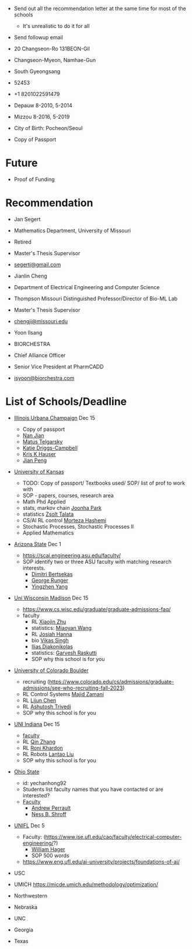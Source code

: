 * Send out all the recommendation letter at the same time for most of the schools
  * It's unrealistic to do it for all
* Send followup email

* 20 Changseon-Ro 131BEON-Gil
* Changseon-Myeon, Namhae-Gun
* South Gyeongsang
* 52453
* +1 8201022591479

* Depauw 8-2010, 5-2014
* Mizzou 8-2016, 5-2019

* City of Birth: Pocheon/Seoul
* Copy of Passport

# Future
* Proof of Funding

# Recommendation
* Jan Segert
* Mathematics Department, University of Missouri
* Retired
* Master's Thesis Supervisor
* segertj@gmail.com

* Jianlin Cheng
* Department of Electrical Engineering and Computer Science
* Thompson Missouri Distinguished Professor/Director of Bio-ML Lab
* Master's Thesis Supervisor
* chengji@missouri.edu

* Yoon Ilsang
* BIORCHESTRA
* Chief Alliance Officer 
* Senior Vice President at PharmCADD
* isyoon@biorchestra.com




# List of Schools/Deadline
* [Illinois Urbana Champaign](https://choose.illinois.edu/apply/) Dec 15
  * Copy of passport
  * [Nan Jian](https://nanjiang.cs.illinois.edu/)
  * [Matus Telgarsky](http://mjt.cs.illinois.edu/)
  * [Katie Driggs-Campbell](https://cs.illinois.edu/about/people/faculty/krdc)
  * [Kris K Hauser](https://cs.illinois.edu/about/people/faculty/kkhauser)
  * [Jian Peng](https://cs.illinois.edu/about/people/faculty/jianpeng)


* [University of Kansas](https://gograd.ku.edu/apply/)
  * TODO: Copy of passport/ Textbooks used/ SOP/ list of prof to work with
  * SOP - papers, courses, research area
  * Math Phd Applied
  * stats, markov chain [Joonha Park](http://people.ku.edu/~j139p002/)
  * statistics [Zsolt Talata](https://talata.ku.edu/cv.html)
  * CS/AI RL control [Morteza Hashemi](https://hashemi.ku.edu/)
  * Stochastic Processes, Stochastic Processes II
  * Applied Mathematics

* [Arizona State](https://webapp4.asu.edu/dgsadmissions/logout) Dec 1
  * https://scai.engineering.asu.edu/faculty/ 
  * SOP identify two or three ASU faculty with matching research interests. 
    * [Dimitri Bertsekas](https://search.asu.edu/profile/3410924)
    * [George Runger](https://search.asu.edu/profile/87655)
    * [Yingzhen Yang](https://search.asu.edu/profile/3520440)

* [Uni Wisconsin Madison](https://apply.grad.wisc.edu/Account/Login?ReturnUrl=%2f) Dec 15
  * https://www.cs.wisc.edu/graduate/graduate-admissions-faq/
  * faculty
    * RL [Xiaojin Zhu](https://pages.cs.wisc.edu/~jerryzhu/research.html)
    * statistics: [Miaoyan Wang](https://pages.stat.wisc.edu/~miaoyan/people.html)
    * RL [Josiah Hanna](https://pages.cs.wisc.edu/~jphanna/publications.html)
    * bio [Vikas Singh](https://www.biostat.wisc.edu/~vsingh/)
    * [Ilias Diakonikolas](http://www.iliasdiakonikolas.org/)
    * statistics: [Garvesh Raskutti](https://pages.cs.wisc.edu/~raskutti/publication.html)
    * SOP why this school is for you

* [University of Colorado Boulder](https://grad.apply.colorado.edu/account/login)
  * recruiting (https://www.colorado.edu/cs/admissions/graduate-admissions/see-who-recruiting-fall-2023)
  * RL Control Systems [Majid Zamani](https://www.hyconsys.com/publications.html)
  * RL [Lijun Chen](https://spot.colorado.edu/~lich1539/)
  * RL [Ashutosh Trivedi](https://astrivedi.github.io/www/pubs.html)
  * SOP why this school is for you

* [UNI Indiana](https://iugraduate2023.liaisoncas.com/applicant-ux/#/login) Dec 15
  * [faculty](https://luddy.indiana.edu/research/research-areas/ai-directory.html)
  * RL [Qin Zhang](https://homes.luddy.indiana.edu/qzhangcs)
  * RL [Roni Khardon](https://cgi.luddy.indiana.edu/~rkhardon/publications.php)
  * RL Robots [Lantao Liu](https://vail.sice.indiana.edu/index.html)
  * SOP why this school is for you

* [Ohio State](https://delegated.osu.edu/psp/csosuda/EMPLOYEE/CAMP/c/OAD_GEA.OAD_GEA_NUR_APL.GBL?)
  * id: yechanhong92
  * Students list faculty names that you have contacted or are interested?
  * [Faculty](https://cse.osu.edu/research/artificial-intelligence)
    * [Andrew Perrault](https://aperrault.github.io/publications/)
    * [Ness B. Shroff](http://newslab.ece.ohio-state.edu/for%20students/index.html)

* [UNIFL](https://shibboleth-idp.collegenet.com/idp/profile/SAML2/Redirect/SSO?SAMLRequest=fZLLbsIwEEV%2FJfI%2BOAmFIItEorAoEi2I0C66qRxnIJYcO%2FU4Tfn7hleBDTvLHp87c%2Bwx8krVbNK4Uq%2FhuwF03m%2BlNLLjQUIaq5nhKJFpXgEyJ1g2eV2wqBew2hpnhFHEmyCCddLoqdHYVGAzsD9SwPt6kZDSuRoZpW3b9nhdq30LeU%2BYimIp89wocCXN%2Fpc9REMPERFdLbMN8WZdT1LzA%2F3Kul71ZVF3NKVgBxrcEdxt0a65rVRwRq2hkBaEo1m2JN58lpAvCIttX8TFELZxKCAfhNsc8r6ApyIWg2jYlSE2MNfouHYJiYIo8sPAD%2BNNMGLRiPXjT%2BKtzg6epS6k3j0Wlp%2BKkL1sNiv%2FNN4HWDyO1hWQdHzQzo7B9uYhHmP5xT5JL35uPN%2BZ4UKYRjs6pjdBp9SavXXk%2BWxllBR7b6KUaacWuIOEhISmpyv3fyX9Aw%3D%3D&RelayState=https%3A%2F%2Fwww.applyweb.com%2Fshibboleth%2Fgatekeeper%3Fdest%3Dhttps%253A%252F%252Fwww.applyweb.com%252Fcgi-bin%252Fapplymenu%253Finstcode%253Duflgrad) Dec 5
  * Faculty: (https://www.ise.ufl.edu/cao/faculty/electrical-computer-engineering/?)
    * [William Hager](https://people.clas.ufl.edu/hager/optimal-control/)
    * SOP 500 words
  * https://www.eng.ufl.edu/ai-university/projects/foundations-of-ai/


* USC
* UMICH https://micde.umich.edu/methodology/optimization/
* Northwestern
* Nebraska
* UNC
* Georgia
* Texas
